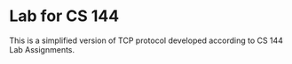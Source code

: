 # Lab for CS 144

This is a simplified version of TCP protocol developed according to CS 144 Lab Assignments. 

